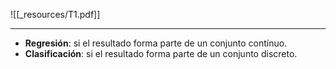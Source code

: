 ![[_resources/T1.pdf]]

---

- **Regresión**: si el resultado forma parte de un conjunto contínuo.
- **Clasificación**: si el resultado forma parte de un conjunto discreto.